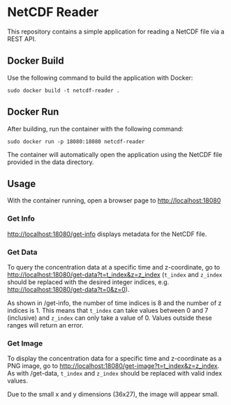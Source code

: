 # NetCDF Reader

This repository contains a simple application for reading a NetCDF file via a REST API.

## Docker Build

Use the following command to build the application with Docker:

```
sudo docker build -t netcdf-reader .
```

## Docker Run

After building, run the container with the following command:

```
sudo docker run -p 18080:18080 netcdf-reader
```

The container will automatically open the application using the NetCDF file provided in the data directory.

## Usage

With the container running, open a browser page to <http://localhost:18080>

### Get Info

<http://localhost:18080/get-info> displays metadata for the NetCDF file.

### Get Data

To query the concentration data at a specific time and z-coordinate, go to <http://localhost:18080/get-data?t=t_index&z=z_index> (`t_index` and `z_index` should be replaced with the desired integer indices, e.g. <http://localhost:18080/get-data?t=0&z=0>).

As shown in /get-info, the number of time indices is 8 and the number of z indices is 1. This means that `t_index` can take values between 0 and 7 (inclusive) and `z_index` can only take a value of 0. Values outside these ranges will return an error.

### Get Image

To display the concentration data for a specific time and z-coordinate as a PNG image, go to <http://localhost:18080/get-image?t=t_index&z=z_index>. As with /get-data, `t_index` and `z_index` should be replaced with valid index values.

Due to the small x and y dimensions (36x27), the image will appear small.
